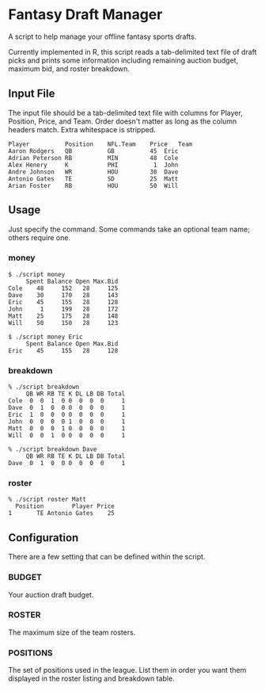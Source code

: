 # Fantasy Draft Manager

A script to help manage your offline fantasy sports drafts.

Currently implemented in R, this script reads a tab-delimited text file of
draft picks and prints some information including remaining auction budget,
maximum bid, and roster breakdown.

## Input File

The input file should be a tab-delimited text file with columns for Player,
Position, Price, and Team. Order doesn't matter as long as the column headers
match. Extra whitespace is stripped.

    Player      	Position	NFL.Team	Price	Team
    Aaron Rodgers	QB      	GB      	45	Eric
    Adrian Peterson	RB      	MIN     	48	Cole
    Alex Henery 	K       	PHI     	 1	John
    Andre Johnson	WR      	HOU     	30	Dave
    Antonio Gates	TE      	SD      	25	Matt
    Arian Foster	RB      	HOU     	50	Will

## Usage

Just specify the command.  Some commands take an optional team name; others
require one.

### money

    $ ./script money
         Spent Balance Open Max.Bid
    Cole    48     152   28     125
    Dave    30     170   28     143
    Eric    45     155   28     128
    John     1     199   28     172
    Matt    25     175   28     148
    Will    50     150   28     123

    $ ./script money Eric
         Spent Balance Open Max.Bid
    Eric    45     155   28     128

### breakdown

    % ./script breakdown
         QB WR RB TE K DL LB DB Total
    Cole  0  0  1  0 0  0  0  0     1
    Dave  0  1  0  0 0  0  0  0     1
    Eric  1  0  0  0 0  0  0  0     1
    John  0  0  0  0 1  0  0  0     1
    Matt  0  0  0  1 0  0  0  0     1
    Will  0  0  1  0 0  0  0  0     1

    % ./script breakdown Dave
         QB WR RB TE K DL LB DB Total
    Dave  0  1  0  0 0  0  0  0     1

### roster

    % ./script roster Matt
      Position        Player Price
    1       TE Antonio Gates    25

## Configuration

There are a few setting that can be defined within the script.

### BUDGET

Your auction draft budget.

### ROSTER

The maximum size of the team rosters.

### POSITIONS

The set of positions used in the league.  List them in order you want them
displayed in the roster listing and breakdown table.
